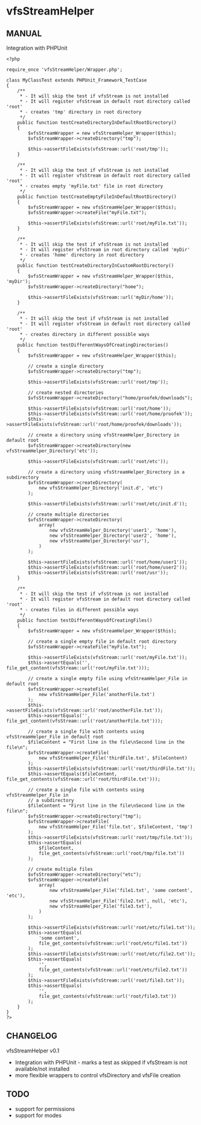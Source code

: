 vfsStreamHelper
===============

MANUAL
------------

Integration with PHPUnit

    <?php

    require_once 'vfsStreamHelper/Wrapper.php';

    class MyClassTest extends PHPUnit_Framework_TestCase
    {
        /**
         * - It will skip the test if vfsStream is not installed
         * - It will register vfsStream in default root directory called 'root'
         * - creates 'tmp' directory in root directory
         */
        public function testCreateDirectoryInDefaultRootDirectory()
        {
            $vfsStreamWrapper = new vfsStreamHelper_Wrapper($this);
            $vfsStreamWrapper->createDirectory("tmp");

            $this->assertFileExists(vfsStream::url('root/tmp'));
        }

        /**
         * - It will skip the test if vfsStream is not installed
         * - It will register vfsStream in default root directory called 'root'
         * - creates empty 'myFile.txt' file in root directory
         */
        public function testCreateEmptyFileInDefaultRootDirectory()
        {
            $vfsStreamWrapper = new vfsStreamHelper_Wrapper($this);
            $vfsStreamWrapper->createFile("myFile.txt");

            $this->assertFileExists(vfsStream::url('root/myFile.txt'));
        }

        /**
         * - It will skip the test if vfsStream is not installed
         * - It will register vfsStream in root directory called 'myDir'
         * - creates 'home' directory in root directory
         */
        public function testCreateDirectoryInCustomRootDirectory()
        {
            $vfsStreamWrapper = new vfsStreamHelper_Wrapper($this, 'myDir');
            $vfsStreamWrapper->createDirectory("home");

            $this->assertFileExists(vfsStream::url('myDir/home'));
        }

        /**
         * - It will skip the test if vfsStream is not installed
         * - It will register vfsStream in default root directory called 'root'
         * - creates directory in different possible ways
         */
        public function testDifferentWaysOfCreatingDirectories()
        {
            $vfsStreamWrapper = new vfsStreamHelper_Wrapper($this);

            // create a single directory
            $vfsStreamWrapper->createDirectory("tmp");

            $this->assertFileExists(vfsStream::url('root/tmp'));

            // create nested directories
            $vfsStreamWrapper->createDirectory("home/proofek/downloads");

            $this->assertFileExists(vfsStream::url('root/home'));
            $this->assertFileExists(vfsStream::url('root/home/proofek'));
            $this->assertFileExists(vfsStream::url('root/home/proofek/downloads'));

            // create a directory using vfsStreamHelper_Directory in default root
            $vfsStreamWrapper->createDirectory(new vfsStreamHelper_Directory('etc'));

            $this->assertFileExists(vfsStream::url('root/etc'));

            // create a directory using vfsStreamHelper_Directory in a subdirectory
            $vfsStreamWrapper->createDirectory(
                new vfsStreamHelper_Directory('init.d', 'etc')
            );

            $this->assertFileExists(vfsStream::url('root/etc/init.d'));

            // create multiple directories
            $vfsStreamWrapper->createDirectory(
                array(
                    new vfsStreamHelper_Directory('user1', 'home'),
                    new vfsStreamHelper_Directory('user2', 'home'),
                    new vfsStreamHelper_Directory('usr'),
                )
            );

            $this->assertFileExists(vfsStream::url('root/home/user1'));
            $this->assertFileExists(vfsStream::url('root/home/user2'));
            $this->assertFileExists(vfsStream::url('root/usr'));
        }

        /**
         * - It will skip the test if vfsStream is not installed
         * - It will register vfsStream in default root directory called 'root'
         * - creates files in different possible ways
         */
        public function testDifferentWaysOfCreatingFiles()
        {
            $vfsStreamWrapper = new vfsStreamHelper_Wrapper($this);

            // create a single empty file in default root directory
            $vfsStreamWrapper->createFile("myFile.txt");

            $this->assertFileExists(vfsStream::url('root/myFile.txt'));
            $this->assertEquals('', file_get_content(vfsStream::url('root/myFile.txt')));

            // create a single empty file using vfsStreamHelper_File in default root
            $vfsStreamWrapper->createFile(
                new vfsStreamHelper_File('anotherFile.txt')
            );
            $this->assertFileExists(vfsStream::url('root/anotherFile.txt'));
            $this->assertEquals('', file_get_content(vfsStream::url('root/anotherFile.txt')));

            // create a single file with contents using vfsStreamHelper_File in default root
            $fileContent = "First line in the file\nSecond line in the file\n";
            $vfsStreamWrapper->createFile(
                new vfsStreamHelper_File('thirdFile.txt', $fileContent)
            );
            $this->assertFileExists(vfsStream::url('root/thirdFile.txt'));
            $this->assertEquals($fileContent, file_get_contents(vfsStream::url('root/thirdFile.txt')));

            // create a single file with contents using vfsStreamHelper_File in
            // a subdirectory
            $fileContent = "First line in the file\nSecond line in the file\n";
            $vfsStreamWrapper->createDirectory("tmp");
            $vfsStreamWrapper->createFile(
                new vfsStreamHelper_File('file.txt', $fileContent, 'tmp')
            );
            $this->assertFileExists(vfsStream::url('root/tmp/file.txt'));
            $this->assertEquals(
                $fileContent,
                file_get_contents(vfsStream::url('root/tmp/file.txt'))
            );

            // create multiple files
            $vfsStreamWrapper->createDirectory("etc");
            $vfsStreamWrapper->createFile(
                array(
                    new vfsStreamHelper_File('file1.txt', 'some content', 'etc'),
                    new vfsStreamHelper_File('file2.txt', null, 'etc'),
                    new vfsStreamHelper_File('file3.txt'),
                )
            );

            $this->assertFileExists(vfsStream::url('root/etc/file1.txt'));
            $this->assertEquals(
                'some content',
                file_get_contents(vfsStream::url('root/etc/file1.txt'))
            );
            $this->assertFileExists(vfsStream::url('root/etc/file2.txt'));
            $this->assertEquals(
                '',
                file_get_contents(vfsStream::url('root/etc/file2.txt'))
            );
            $this->assertFileExists(vfsStream::url('root/file3.txt'));
            $this->assertEquals(
                '',
                file_get_contents(vfsStream::url('root/file3.txt'))
            );
        }
    }
    ?>

CHANGELOG
-------------

vfsStreamHelper v0.1

* Integration with PHPUnit - marks a test as skipped if vfsStream is not available/not installed
* more flexible wrappers to control vfsDirectory and vfsFile creation

TODO
--------
* support for permissions
* support for modes
